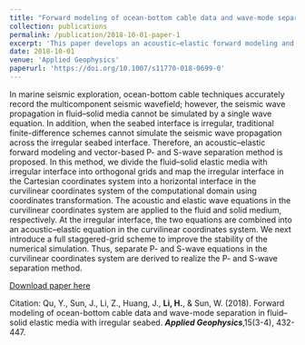 ```yaml
---
title: "Forward modeling of ocean-bottom cable data and wave-mode separation in fluid–solid elastic media with irregular seabed"
collection: publications
permalink: /publication/2018-10-01-paper-1
excerpt: 'This paper develops an acoustic–elastic forward modeling and vector-based P- and S-wave separation method.'
date: 2018-10-01
venue: 'Applied Geophysics'
paperurl: 'https://doi.org/10.1007/s11770-018-0699-0'
---
```

In marine seismic exploration, ocean-bottom cable techniques accurately record the multicomponent seismic wavefield; however, the seismic wave propagation in fluid–solid media cannot be simulated by a single wave equation. In addition, when the seabed interface is irregular, traditional finite-difference schemes cannot simulate the seismic wave propagation across the irregular seabed interface. Therefore, an acoustic–elastic forward modeling and vector-based P- and S-wave separation method is proposed. In this method, we divide the fluid–solid elastic media with irregular interface into orthogonal grids and map the irregular interface in the Cartesian coordinates system into a horizontal interface in the curvilinear coordinates system of the computational domain using coordinates transformation. The acoustic and elastic wave equations in the curvilinear coordinates system are applied to the fluid and solid medium, respectively. At the irregular interface, the two equations are combined into an acoustic–elastic equation in the curvilinear coordinates system. We next introduce a full staggered-grid scheme to improve the stability of the numerical simulation. Thus, separate P- and S-wave equations in the curvilinear coordinates system are derived to realize the P- and S-wave separation method.

[Download paper here](https://doi.org/10.1007/s11770-018-0699-0)

Citation: Qu, Y., Sun, J., Li, Z., Huang, J., **Li, H.**, & Sun, W. (2018). Forward modeling of ocean-bottom cable data and wave-mode separation in fluid–solid elastic media with irregular seabed. **<i>Applied Geophysics</i>**,15(3-4), 432-447.

